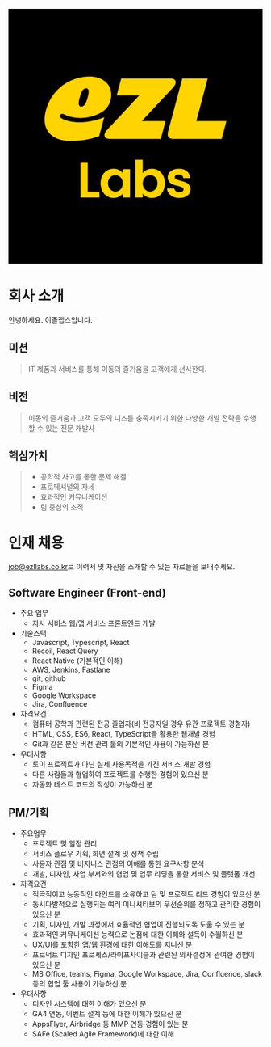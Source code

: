 ![ezllabs](image/icon.png)

# 회사 소개

안녕하세요. 이즐랩스입니다. 

## 미션

> IT 제품과 서비스를 통해 이동의 즐거움을 고객에게 선사한다.

## 비전

> 이동의 즐거움과 고객 모두의 니즈를 충족시키기 위한 다양한 개발 전략을 수행할 수 있는 전문 개발사

## 핵심가치

> - 공학적 사고를 통한 문제 해결
> - 프로페셔널의 자세
> - 효과적인 커뮤니케이션
> - 팀 중심의 조직

# 인재 채용

<job@ezllabs.co.kr>로 이력서 및 자신을 소개할 수 있는 자료들을 보내주세요. 

## Software Engineer (Front-end)

- 주요 업무
  - 자사 서비스 웹/앱 서비스 프론트엔드 개발
- 기술스택
  - Javascript, Typescript, React
  - Recoil, React Query
  - React Native (기본적인 이해)
  - AWS, Jenkins, Fastlane
  - git, github
  - Figma
  - Google Workspace
  - Jira, Confluence
- 자격요건
  - 컴퓨터 공학과 관련된 전공 졸업자(비 전공자일 경우 유관 프로젝트 경험자)
  - HTML, CSS, ES6, React, TypeScript을 활용한 웹개발 경험
  - Git과 같은 분산 버전 관리 툴의 기본적인 사용이 가능하신 분
- 우대사항
  - 토이 프로젝트가 아닌 실제 사용목적을 가진 서비스 개발 경험
  - 다른 사람들과 협업하여 프로젝트를 수행한 경험이 있으신 분
  - 자동화 테스트 코드의 작성이 가능하신 분

## PM/기획

- 주요업무
  - 프로젝트 및 일정 관리
  - 서비스 플로우 기획, 화면 설계 및 정책 수립
  - 사용자 관점 및 비지니스 관점의 이해를 통한 요구사항 분석
  - 개발, 디자인, 사업 부서와의 협업 및 업무 리딩을 통한 서비스 및 플랫폼 개선
- 자격요건
  - 적극적이고 능동적인 마인드를 소유하고 팀 및 프로젝트 리드 경험이 있으신 분
  - 동시다발적으로 실행되는 여러 이니셔티브의 우선순위를 정하고 관리한 경험이 있으신 분
  - 기획, 디자인, 개발 과정에서 효율적인 협업이 진행되도록 도울 수 있는 분
  - 효과적인 커뮤니케이션 능력으로 논점에 대한 이해와 설득이 수월하신 분
  - UX/UI를 포함한 앱/웹 환경에 대한 이해도를 지니신 분
  - 프로덕트 디자인 프로세스/라이프사이클과 관련된 의사결정에 관여한 경험이 있으신 분
  - MS Office, teams, Figma, Google Workspace, Jira, Confluence, slack 등의 협업 툴 사용이 가능하신 분
- 우대사항
  - 디자인 시스템에 대한 이해가 있으신 분
  - GA4 연동, 이벤트 설계 등에 대한 이해가 있으신 분
  - AppsFlyer, Airbridge 등 MMP 연동 경험이 있는 분
  - SAFe (Scaled Agile Framework)에 대한 이해
